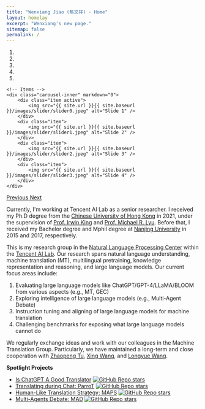 ```yaml
---
title: "Wenxiang Jiao (焦文祥) - Home"
layout: homelay
excerpt: "Wenxiang's new page."
sitemap: false
permalink: /
---
```


<div markdown="0" id="carousel" class="carousel slide" data-ride="carousel" data-interval="4000" data-pause="hover" >
    <!-- Menu -->
    <ol class="carousel-indicators">
        <li data-target="#carousel" data-slide-to="0" class="active"></li>
        <li data-target="#carousel" data-slide-to="1"></li>
        <li data-target="#carousel" data-slide-to="2"></li>
        <li data-target="#carousel" data-slide-to="3"></li>
        <li data-target="#carousel" data-slide-to="4"></li>
    </ol>

    <!-- Items -->
    <div class="carousel-inner" markdown="0">
        <div class="item active">
            <img src="{{ site.url }}{{ site.baseurl }}/images/slider/slider0.jpeg" alt="Slide 1" />
        </div>
        <div class="item">
            <img src="{{ site.url }}{{ site.baseurl }}/images/slider/slider1.jpeg" alt="Slide 2" />
        </div>
        <div class="item">
            <img src="{{ site.url }}{{ site.baseurl }}/images/slider/slider2.jpeg" alt="Slide 3" />
        </div>
        <div class="item">
            <img src="{{ site.url }}{{ site.baseurl }}/images/slider/slider3.jpeg" alt="Slide 4" />
        </div>
    </div>
  <a class="left carousel-control" href="#carousel" role="button" data-slide="prev">
    <span class="glyphicon glyphicon-chevron-left" aria-hidden="true"></span>
    <span class="sr-only">Previous</span>
  </a>
  <a class="right carousel-control" href="#carousel" role="button" data-slide="next">
    <span class="glyphicon glyphicon-chevron-right" aria-hidden="true"></span>
    <span class="sr-only">Next</span>
  </a>
</div>

Currently, I'm working at Tencent AI Lab as a senior researcher.
I received my Ph.D degree from the [Chinese University of Hong Kong](https://www.cuhk.edu.hk/chinese/index.html) in 2021, under the supervision of [Prof. Irwin King](https://www.cse.cuhk.edu.hk/irwin.king/home) and [Prof. Michael R. Lyu](https://www.cse.cuhk.edu.hk/lyu/). Before that, I received my Bachelor degree and Mphil degree at [Nanjing University](https://www.nju.edu.cn) in 2015 and 2017, respectively.

This is my research group in the [Natural Language Processing Center](https://ai.tencent.com/ailab/nlp/en/index.html) within the [Tencent AI Lab](https://ai.tencent.com/ailab/zh/index).
Our research spans natural language understanding, machine translation (MT), multilingual pretraining, knowledge representation and reasoning, and large language models. Our current focus areas include:
1. Evaluating large language models like ChatGPT/GPT-4/LLaMA/BLOOM from various aspects (e.g., MT, GEC)
2. Exploring intelligence of large language models (e.g., Multi-Agent Debate)
3. Instruction tuning and aligning of large language models for machine translation
4. Challenging benchmarks for exposing what large language models cannot do

We regularly exchange ideas and work with our colleagues in the Machine Translation Group. Particularly, we have maintained a long-term and close cooperation with [Zhaopeng Tu](http://zptu.net/), [Xing Wang](http://www.xingwang4nlp.com/), and [Longyue Wang](http://longyuewang.com/). 

**Spotlight Projects**
- [Is ChatGPT A Good Translator](https://github.com/wxjiao/Is-ChatGPT-A-Good-Translator) <a href="https://github.com/wxjiao/Is-ChatGPT-A-Good-Translator"> <img alt="GitHub Repo stars" src="https://img.shields.io/github/stars/wxjiao/Is-ChatGPT-A-Good-Translator?label=Github%20Stars&style=social"> </a>
- [Translating during Chat: ParroT](https://github.com/wxjiao/ParroT)  <a href="https://github.com/wxjiao/ParroT"> <img alt="GitHub Repo stars" src="https://img.shields.io/github/stars/wxjiao/ParroT?label=Github%20Stars&style=social"> </a> 
- [Human-Like Translation Strategy: MAPS](https://github.com/zwhe99/MAPS-mt)    <a href="https://github.com/zwhe99/MAPS-mt"> <img alt="GitHub Repo stars" src="https://img.shields.io/github/stars/zwhe99/MAPS-mt?label=Github%20Stars&style=social"> </a> 
- [Multi-Agents Debate: MAD](https://github.com/Skytliang/Multi-Agents-Debate)    <a href="https://github.com/Skytliang/Multi-Agents-Debate"> <img alt="GitHub Repo stars" src="https://img.shields.io/github/stars/Skytliang/Multi-Agents-Debate?label=Github%20Stars&style=social"> </a> 

